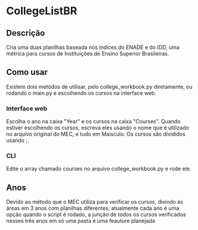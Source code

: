 # CollegeListBR
## Descrição
Cria uma duas planilhas baseada nos indices do ENADE e do IDD, uma métrica para cursos de Instituições de Ensino Superior Brasileiras.

## Como usar
Existem dois metódos de utilisar, pelo college_workbook.py diretamente, ou rodando o main.py e escolhendo os cursos na interface web.
### Interface web
Escolha o ano na caixa "Year" e os cursos na caixa "Courses". Quando estiver escolhendo os cursos, escreva eles usando o nome que é utilizado no arquivo original do MEC, e tudo em Maisculo. Os cursos são divididos usando ;.
### CLI
Edite o array chamado courses no arquivo college_workbook.py e rode ele.

## Anos
Devido ao método que o MEC utiliza para verificar os cursos, divindo ás áreas em 3 anos com planilhas diferentes, atualmente cada ano é uma opção quando o script é rodado, a junção de todos os cursos verificados nesses três anos em só uma pasta é uma feauture planejada

